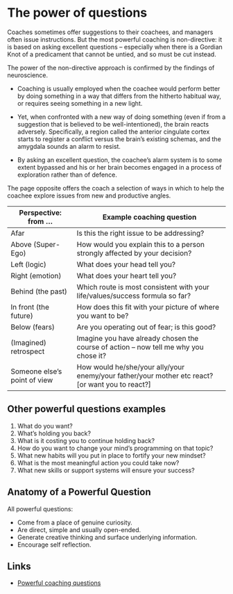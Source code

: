 # The power of questions

Coaches sometimes offer suggestions to their coachees, and managers often issue instructions. But the most powerful coaching is non-directive: it is based on asking excellent questions – especially when there is a Gordian Knot of a predicament that cannot be untied, and so must be cut instead.

The power of the non-directive approach is confirmed by the findings of neuroscience.

* Coaching is usually employed when the coachee would perform better by doing something in a way that differs from the hitherto habitual way, or requires seeing something in a new light.

* Yet, when confronted with a new way of doing something (even if from a suggestion that is believed to be well-intentioned), the brain reacts adversely. Specifically, a region called the anterior cingulate cortex starts to register a conflict versus the brain’s existing schemas, and the amygdala sounds an alarm to resist.

* By asking an excellent question, the coachee’s alarm system is to some extent bypassed and his or her brain becomes engaged in a process of exploration rather than of defence.

The page opposite offers the coach a selection of ways in which to help the coachee explore issues from new and productive angles.

| Perspective: from … | Example coaching question |
| --------------------| --------------------------|
| Afar | Is this the right issue to be addressing? |
| Above (Super-Ego) | How would you explain this to a person strongly affected by your decision? |
| Left (logic) | What does your head tell you? |
| Right (emotion) | What does your heart tell you? |
| Behind (the past) | Which route is most consistent with your life/values/success formula so far? |
| In front (the future) | How does this fit with your picture of where you want to be? |
| Below (fears) |  Are you operating out of fear; is this good? |
| (Imagined) retrospect | Imagine you have already chosen the course of action – now tell me why you chose it? |
| Someone else’s point of view | How would he/she/your ally/your enemy/your father/your mother etc react? [or want you to react?] |

## Other powerful questions examples

1. What do you want?
2. What’s holding you back?
3. What is it costing you to continue holding back?
4. How do you want to change your mind’s programming on that topic?
5. What new habits will you put in place to fortify your new mindset?
6. What is the most meaningful action you could take now?
7. What new skills or support systems will ensure your success?

## Anatomy of a Powerful Question

All powerful questions:

* Come from a place of genuine curiosity.
* Are direct, simple and usually open-ended.
* Generate creative thinking and surface underlying information.
* Encourage self reflection.

## Links
* [Powerful coaching questions](http://www.prosperouscoachblog.com/powerful-coaching-questions/)
